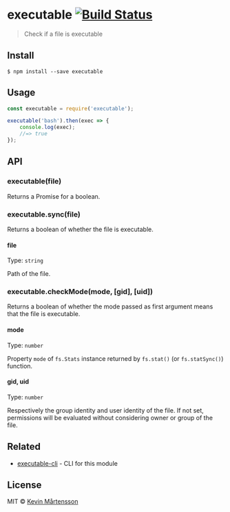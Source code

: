 # executable [![Build Status](https://travis-ci.org/kevva/executable.svg?branch=master)](https://travis-ci.org/kevva/executable)

> Check if a file is executable


## Install

```
$ npm install --save executable
```


## Usage

```js
const executable = require('executable');

executable('bash').then(exec => {
	console.log(exec);
	//=> true
});
```


## API

### executable(file)

Returns a Promise for a boolean.

### executable.sync(file)

Returns a boolean of whether the file is executable.

#### file

Type: `string`

Path of the file.

### executable.checkMode(mode, [gid], [uid])

Returns a boolean of whether the mode passed as first argument means that the file is executable.

#### mode

Type: `number`

Property `mode` of `fs.Stats` instance returned by `fs.stat()` (or `fs.statSync()`) function.

#### gid, uid

Type: `number`

Respectively the group identity and user identity of the file. If not set, permissions will be evaluated without considering owner or group of the file.

## Related

* [executable-cli](https://github.com/kevva/executable-cli) - CLI for this module


## License

MIT © [Kevin Mårtensson](https://github.com/kevva)
